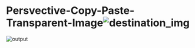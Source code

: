 # Persvective-Copy-Paste-Transparent-Image![destination_img](https://user-images.githubusercontent.com/64545114/131222494-95937c9c-2756-4d68-ad73-12aa370b4905.jpg)
![output](https://user-images.githubusercontent.com/64545114/131222499-6243f95b-eed9-4069-be52-cd74cc7448b6.jpg)
